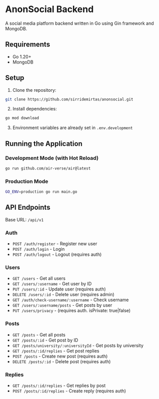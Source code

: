 # AnonSocial Backend

A social media platform backend written in Go using Gin framework and MongoDB.

## Requirements

- Go 1.20+
- MongoDB

## Setup

1. Clone the repository:

```bash
git clone https://github.com/sirridemirtas/anonsocial.git
```

2. Install dependencies:

```bash
go mod download
```

3. Environment variables are already set in `.env.development`

## Running the Application

### Development Mode (with Hot Reload)

```bash
go run github.com/air-verse/air@latest
```

### Production Mode

```bash
GO_ENV=production go run main.go
```

## API Endpoints

Base URL: `/api/v1`

### Auth

- `POST /auth/register` - Register new user
- `POST /auth/login` - Login
- `POST /auth/logout` - Logout (requires auth)

### Users

- `GET /users` - Get all users
- `GET /users/:username` - Get user by ID
- `PUT /users/:id` - Update user (requires auth)
- `DELETE /users/:id` - Delete user (requires admin)
- `GET /auth/check-username/:username` - Check username
- `GET /users/:username/posts` - Get posts by user
- `PUT /users/privacy` - (requires auth. isPrivate: true|false)

### Posts

- `GET /posts` - Get all posts
- `GET /posts/:id` - Get post by ID
- `GET /posts/university/:universityId` - Get posts by university
- `GET /posts/:id/replies` - Get post replies
- `POST /posts` - Create new post (requires auth)
- `DELETE /posts/:id` - Delete post (requires auth)

### Replies

- `GET /posts/:id/replies` - Get replies by post
- `POST /posts/:id/replies` - Create reply (requires auth)
